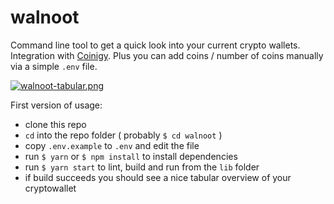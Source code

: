 # walnoot

Command line tool to get a quick look into your current crypto wallets.
Integration with [Coinigy](https://www.coinigy.com/?r=6a5bc432).
Plus you can add coins / number of coins manually via a simple `.env` file.

[![walnoot-tabular.png](https://s12.postimg.org/thwcofbel/walnoot-tabular.png)](https://postimg.org/image/t54yi8t4p/)

First version of usage:
- clone this repo
- `cd` into the repo folder ( probably `$ cd walnoot` )
- copy `.env.example` to `.env` and edit the file
- run `$ yarn` or `$ npm install` to install dependencies
- run `$ yarn start` to lint, build and run from the `lib` folder
- if build succeeds you should see a nice tabular overview of your cryptowallet
